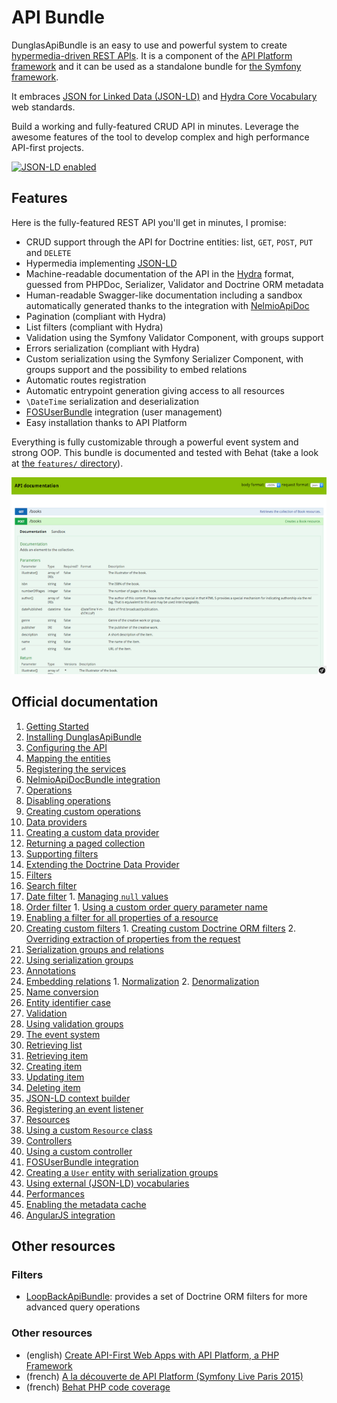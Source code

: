 # API Bundle

DunglasApiBundle is an easy to use and powerful system to create [hypermedia-driven REST APIs](http://en.wikipedia.org/wiki/HATEOAS).
It is a component of the [API Platform framework](https://api-platform.com) and it can be used
as a standalone bundle for [the Symfony framework](https://symfony.com).

It embraces [JSON for Linked Data (JSON-LD)](http://json-ld.org) and [Hydra Core Vocabulary](http://www.hydra-cg.com) web standards. 

Build a working and fully-featured CRUD API in minutes. Leverage the awesome features of the tool to develop complex and
high performance API-first projects.

[![JSON-LD enabled](http://json-ld.org/images/json-ld-logo-64.png)](http://json-ld.org)

## Features

Here is the fully-featured REST API you'll get in minutes, I promise:

* CRUD support through the API for Doctrine entities: list, `GET`, `POST`, `PUT` and `DELETE`
* Hypermedia implementing [JSON-LD](http://json-ld.org)
* Machine-readable documentation of the API in the [Hydra](http://hydra-cg.com) format, guessed from PHPDoc, Serializer,
Validator and Doctrine ORM metadata
* Human-readable Swagger-like documentation including a sandbox automatically generated thanks to the integration with
[NelmioApiDoc](https://github.com/nelmio/NelmioApiDocBundle)
* Pagination (compliant with Hydra)
* List filters (compliant with Hydra)
* Validation using the Symfony Validator Component, with groups support
* Errors serialization (compliant with Hydra)
* Custom serialization using the Symfony Serializer Component, with groups support and the possibility to embed relations
* Automatic routes registration
* Automatic entrypoint generation giving access to all resources
* `\DateTime` serialization and deserialization
* [FOSUserBundle](https://github.com/FriendsOfSymfony/FOSUserBundle) integration (user management)
* Easy installation thanks to API Platform

Everything is fully customizable through a powerful event system and strong OOP.
This bundle is documented and tested with Behat (take a look at [the `features/` directory](features/)).

![Screenshot of ApiBundle integrated with NelmioApiDocBundle](images/NelmioApiDocBundle.png)

## Official documentation

1. [Getting Started](getting-started.md)
  1. [Installing DunglasApiBundle](getting-started.md#installing-dunglasapibundle)
  2. [Configuring the API](getting-started.md#configuring-the-api)
  3. [Mapping the entities](getting-started.md#mapping-the-entities)
  4. [Registering the services](getting-started.md#registering-the-services)
2. [NelmioApiDocBundle integration](nelmio-api-doc.md)
3. [Operations](operations.md)
  1. [Disabling operations](operations.md#disabling-operations)
  2. [Creating custom operations](operations.md#creating-custom-operations)
4. [Data providers](data-providers.md)
  1. [Creating a custom data provider](data-providers.md#creating-a-custom-data-provider)
  2. [Returning a paged collection](data-providers.md#returning-a-paged-collection)
  3. [Supporting filters](data-providers.md#supporting-filters)
  4. [Extending the Doctrine Data Provider](data-providers.md#extending-the-doctrine-data-provider)
5. [Filters](filters.md)
  1. [Search filter](filters.md#search-filter)
  2. [Date filter](filters.md#date-filter)
    1. [Managing `null` values](filters.md#managing-null-values)
  3. [Order filter](filters.md#order-filter)
    1. [Using a custom order query parameter name](filters.md#using-a-custom-order-query-parameter-name)
  4. [Enabling a filter for all properties of a resource](filters.md#enabling-a-filter-for-all-properties-of-a-resource)
  5. [Creating custom filters](filters.md#creating-custom-filters)
    1. [Creating custom Doctrine ORM filters](filters.md#creating-custom-doctrine-orm-filters)
    2. [Overriding extraction of properties from the request](filters.md#overriding-extraction-of-properties-from-the-request)
6. [Serialization groups and relations](serialization-groups-and-relations.md)
  1. [Using serialization groups](serialization-groups-and-relations.md#using-serialization-groups)
  2. [Annotations](serialization-groups-and-relations.md#annotations)
  3. [Embedding relations](serialization-groups-and-relations.md#embedding-relations)
    1. [Normalization](serialization-groups-and-relations.md#normalization)
    2. [Denormalization](serialization-groups-and-relations.md#denormalization)
  4. [Name conversion](serialization-groups-and-relations.md#name-conversion)
  5. [Entity identifier case](serialization-groups-and-relations.md#entity-identifier-case)
7. [Validation](validation.md)
  1. [Using validation groups](validation.md#using-validation-groups)
8. [The event system](the-event-system.md)
  1. [Retrieving list](the-event-system.md#retrieving-list)
  2. [Retrieving item](the-event-system.md#retrieving-item)
  3. [Creating item](the-event-system.md#creating-item)
  4. [Updating item](the-event-system.md#updating-item)
  5. [Deleting item](the-event-system.md#deleting-item)
  6. [JSON-LD context builder](the-event-system.md#json-ld-context-builder)
  7. [Registering an event listener](the-event-system.md#registering-an-event-listener)
9. [Resources](resources.md)
  1. [Using a custom `Resource` class](resources.md#using-a-custom-resource-class)
10. [Controllers](controllers.md)
  1. [Using a custom controller](controllers.md#using-a-custom-controller)
11. [FOSUserBundle integration](fosuser-bundle.md#fosuser-bundle-integration)
  1. [Creating a `User` entity with serialization groups](fosuser-bundle.md#creating-a-user-entity-with-serialization-groups)
12. [Using external (JSON-LD) vocabularies](external-vocabularies.md)
13. [Performances](performances.md)
  1. [Enabling the metadata cache](performances.md#enabling-the-metadata-cache)
14. [AngularJS integration](angular-integration.md)

## Other resources

### Filters

* [LoopBackApiBundle](https://github.com/theofidry/LoopBackApiBundle): provides a set of Doctrine ORM filters for more advanced query operations

### Other resources

* (english) [Create API-First Web Apps with API Platform, a PHP Framework](http://blog.runscope.com/posts/create-api-first-web-apps-with-api-platform-a-php-framework)
* (french) [A la découverte de API Platform (Symfony Live Paris 2015)](https://dunglas.fr/2015/04/mes-slides-du-symfony-live-2015-a-la-decouverte-de-api-platform/)
* (french) [Behat PHP code coverage](http://www.kitpages.fr/fr/cms/204/behat-php-code-coverage)

